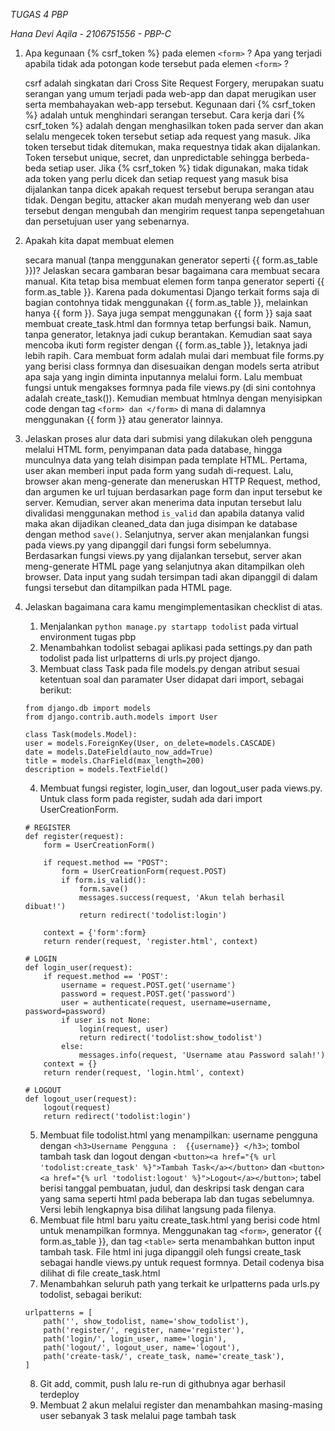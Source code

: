 *TUGAS 4 PBP*

*Hana Devi Aqila - 2106751556 - PBP-C*

1. Apa kegunaan {% csrf_token %} pada elemen ``<form>`` ? Apa yang terjadi apabila tidak ada potongan kode tersebut pada elemen ``<form>`` ?

    csrf adalah singkatan dari Cross Site Request Forgery, merupakan suatu serangan yang umum terjadi pada web-app dan dapat merugikan user serta membahayakan web-app tersebut. Kegunaan dari {% csrf_token %} adalah untuk menghindari serangan tersebut. Cara kerja dari {% csrf_token %} adalah dengan menghasilkan token pada server dan akan selalu mengecek token tersebut setiap ada request yang masuk. Jika token tersebut tidak ditemukan, maka requestnya tidak akan dijalankan. Token tersebut unique, secret, dan unpredictable sehingga berbeda-beda setiap user. Jika {% csrf_token %} tidak digunakan, maka tidak ada token yang perlu dicek dan setiap request yang masuk bisa dijalankan tanpa dicek apakah request tersebut berupa serangan atau tidak. Dengan begitu, attacker akan mudah menyerang web dan user tersebut dengan mengubah dan mengirim request tanpa sepengetahuan dan persetujuan user yang sebenarnya. 

2. Apakah kita dapat membuat elemen <form> secara manual (tanpa menggunakan generator seperti {{ form.as_table }})? Jelaskan secara gambaran besar bagaimana cara membuat <form> secara manual.
    Kita tetap bisa membuat elemen form tanpa generator seperti {{ form.as_table }}. Karena pada dokumentasi Django terkait forms saja di bagian contohnya tidak menggunakan {{ form.as_table }}, melainkan hanya {{ form }}. Saya juga sempat menggunakan {{ form }} saja saat membuat create_task.html dan formnya tetap berfungsi baik. Namun, tanpa generator, letaknya jadi cukup berantakan. Kemudian saat saya mencoba ikuti form register dengan {{ form.as_table }}, letaknya jadi lebih rapih. Cara membuat form adalah mulai dari membuat file forms.py yang berisi class formnya dan disesuaikan dengan models serta atribut apa saja yang ingin diminta inputannya melalui form. Lalu membuat fungsi untuk mengakses formnya pada file views.py (di sini contohnya adalah create_task()). Kemudian membuat htmlnya dengan menyisipkan code dengan tag ``<form> dan </form>`` di mana di dalamnya menggunakan {{ form }} atau generator lainnya. 

3. Jelaskan proses alur data dari submisi yang dilakukan oleh pengguna melalui HTML form, penyimpanan data pada database, hingga munculnya data yang telah disimpan pada template HTML.
    Pertama, user akan memberi input pada form yang sudah di-request. Lalu, browser akan meng-generate dan meneruskan HTTP Request, method, dan argumen ke url tujuan berdasarkan page form dan input tersebut ke server. Kemudian, server akan menerima data inputan tersebut lalu divalidasi menggunakan method ``is_valid`` dan apabila datanya valid maka akan dijadikan cleaned_data dan juga disimpan ke database dengan method ``save()``. Selanjutnya, server akan menjalankan fungsi pada views.py yang dipanggil dari fungsi form sebelumnya. Berdasarkan fungsi views.py yang dijalankan tersebut, server akan meng-generate HTML page yang selanjutnya akan ditampilkan oleh browser. Data input yang sudah tersimpan tadi akan dipanggil di dalam fungsi tersebut dan ditampilkan pada HTML page. 

4. Jelaskan bagaimana cara kamu mengimplementasikan checklist di atas.
    1. Menjalankan ``python manage.py startapp todolist`` pada virtual environment tugas pbp
    2. Menambahkan todolist sebagai aplikasi pada settings.py dan path todolist pada list urlpatterns di urls.py project django. 
    3. Membuat class Task pada file models.py dengan atribut sesuai ketentuan soal dan paramater User didapat dari import, sebagai berikut:
    ``` shell
    from django.db import models
    from django.contrib.auth.models import User

    class Task(models.Model):
    user = models.ForeignKey(User, on_delete=models.CASCADE)
    date = models.DateField(auto_now_add=True)
    title = models.CharField(max_length=200)
    description = models.TextField()
    ```
    4. Membuat fungsi register, login_user, dan logout_user pada views.py. Untuk class form pada register, sudah ada dari import UserCreationForm.
    ```shell
    # REGISTER
    def register(request):
        form = UserCreationForm()
        
        if request.method == "POST":
            form = UserCreationForm(request.POST)
            if form.is_valid():
                form.save()
                messages.success(request, 'Akun telah berhasil dibuat!')
                return redirect('todolist:login')
        
        context = {'form':form}
        return render(request, 'register.html', context)

    # LOGIN
    def login_user(request):
        if request.method == 'POST':
            username = request.POST.get('username')
            password = request.POST.get('password')
            user = authenticate(request, username=username, password=password)
            if user is not None:
                login(request, user)
                return redirect('todolist:show_todolist')
            else:
                messages.info(request, 'Username atau Password salah!')
        context = {}
        return render(request, 'login.html', context)

    # LOGOUT
    def logout_user(request):
        logout(request)
        return redirect('todolist:login')
    ```
    5. Membuat file todolist.html yang menampilkan:
    username pengguna dengan `<h3>Username Pengguna :  {{username}} </h3>`;
    tombol tambah task dan logout dengan  `<button><a href="{% url 'todolist:create_task' %}">Tambah Task</a></button>` dan `<button><a href="{% url 'todolist:logout' %}">Logout</a></button>`;
    tabel berisi tanggal pembuatan, judul, dan deskripsi task dengan cara yang sama seperti html pada beberapa lab dan tugas sebelumnya. Versi lebih lengkapnya bisa dilihat langsung pada filenya. 
    6. Membuat file html baru yaitu create_task.html yang berisi code html untuk menampilkan formnya. Menggunakan tag `<form>`, generator {{ form.as_table }}, dan tag `<table>` serta menambahkan button input tambah task. File html ini juga dipanggil oleh fungsi create_task sebagai handle views.py untuk request formnya. Detail codenya bisa dilihat di file create_task.html
    7. Menambahkan seluruh path yang terkait ke urlpatterns pada urls.py todolist, sebagai berikut:
    ```shell
    urlpatterns = [
        path('', show_todolist, name='show_todolist'),
        path('register/', register, name='register'), 
        path('login/', login_user, name='login'), 
        path('logout/', logout_user, name='logout'), 
        path('create-task/', create_task, name='create_task'), 
    ]
    ```
    8. Git add, commit, push lalu re-run di githubnya agar berhasil terdeploy
    9. Membuat 2 akun melalui register dan menambahkan masing-masing user sebanyak 3 task melalui page tambah task